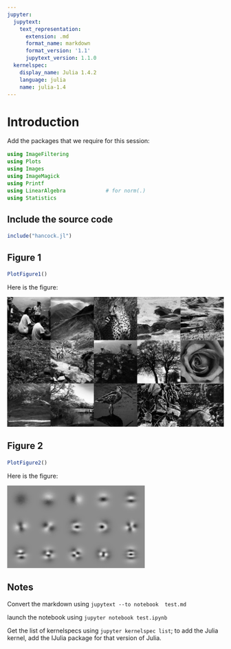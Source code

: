 ```yaml
---
jupyter:
  jupytext:
    text_representation:
      extension: .md
      format_name: markdown
      format_version: '1.1'
      jupytext_version: 1.1.0
  kernelspec:
    display_name: Julia 1.4.2
    language: julia
    name: julia-1.4
---
```



# Introduction


Add the packages that we require for this session:

```julia
using ImageFiltering
using Plots
using Images
using ImageMagick
using Printf
using LinearAlgebra             # for norm(.)
using Statistics       
```



## Include the source code

```julia
include("hancock.jl")
```



## Figure 1

```julia
PlotFigure1()
```

Here is the figure:

![figure 1](julia-fig1.png)


## Figure 2


```julia
PlotFigure2()
```

Here is the figure:

![figure 2](julia-fig2.png)


## Notes

Convert the markdown using `jupytext --to notebook  test.md`

launch the notebook using `jupyter notebook test.ipynb`

Get the list of kernelspecs using `jupyter kernelspec list`; to add
the Julia kernel, add the IJulia package for that version of Julia.


